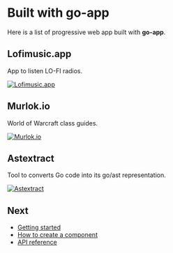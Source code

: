 # Built with go-app

Here is a list of progressive web app built with **go-app**.

## Lofimusic.app

App to listen LO-FI radios.

[![Lofimusic.app](/web/images/lofimusicapp.png)](https://lofimusic.app)

## Murlok.io

World of Warcraft class guides.

[![Murlok.io](/web/images/murlokio.png)](https://murlok.io)

## Astextract

Tool to converts Go code into its go/ast representation.

[![Astextract](/web/images/astextract.png)](https://lu4p.github.io/astextract)

## Next

- [Getting started](/start)
- [How to create a component](/components)
- [API reference](/reference)
